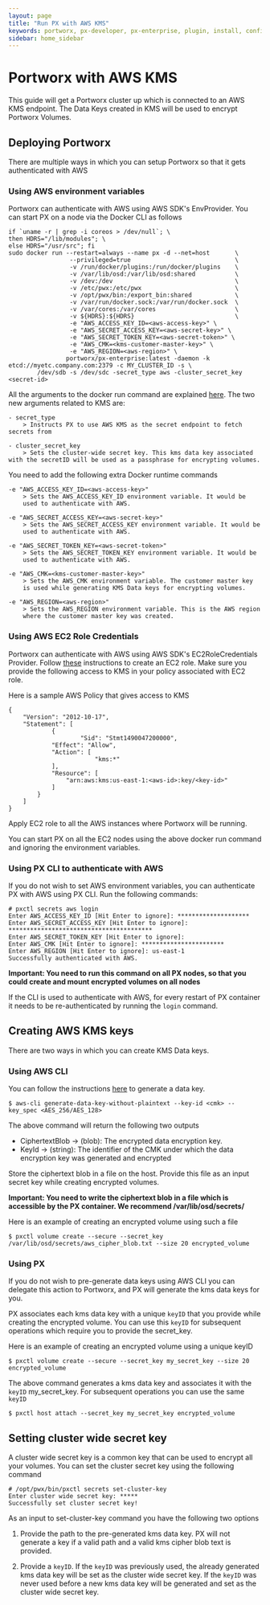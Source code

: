```yaml
---
layout: page
title: "Run PX with AWS KMS"
keywords: portworx, px-developer, px-enterprise, plugin, install, configure, container, storage, encryption
sidebar: home_sidebar
---
```


# Portworx with AWS KMS
This guide will get a Portworx cluster up which is connected to an AWS KMS endpoint. The Data Keys created in KMS will  be used to encrypt Portworx Volumes.

## Deploying Portworx

There are multiple ways in which you can setup Portworx so that it gets authenticated with AWS

### Using AWS environment variables
Portworx can authenticate with AWS using AWS SDK's EnvProvider.  You can start PX on a node via the Docker CLI as follows

```
if `uname -r | grep -i coreos > /dev/null`; \
then HDRS="/lib/modules"; \
else HDRS="/usr/src"; fi
sudo docker run --restart=always --name px -d --net=host       \
                 --privileged=true                             \
                 -v /run/docker/plugins:/run/docker/plugins    \
                 -v /var/lib/osd:/var/lib/osd:shared           \
                 -v /dev:/dev                                  \
                 -v /etc/pwx:/etc/pwx                          \
                 -v /opt/pwx/bin:/export_bin:shared            \
                 -v /var/run/docker.sock:/var/run/docker.sock  \
                 -v /var/cores:/var/cores                      \
                 -v ${HDRS}:${HDRS}                            \
                 -e "AWS_ACCESS_KEY_ID=<aws-access-key>" \
                 -e "AWS_SECRET_ACCESS_KEY=<aws-secret-key>" \
                 -e "AWS_SECRET_TOKEN_KEY=<aws-secret-token>" \
                 -e "AWS_CMK=<kms-customer-master-key>" \
                 -e "AWS_REGION=<aws-region>" \
                portworx/px-enterprise:latest -daemon -k etcd://myetc.company.com:2379 -c MY_CLUSTER_ID -s \
		/dev/sdb -s /dev/sdc -secret_type aws -cluster_secret_key <secret-id>
```
All the arguments to the docker run command are explained [here](/install/docker.html). The two new arguments related to KMS are:

```
- secret_type
    > Instructs PX to use AWS KMS as the secret endpoint to fetch secrets from

- cluster_secret_key
    > Sets the cluster-wide secret key. This kms data key associated with the secretID will be used as a passphrase for encrypting volumes.
```

You need to add the following extra Docker runtime commands

```
-e "AWS_ACCESS_KEY_ID=<aws-access-key>"
    > Sets the AWS_ACCESS_KEY_ID environment variable. It would be
    used to authenticate with AWS.

-e "AWS_SECRET_ACCESS_KEY=<aws-secret-key>"
    > Sets the AWS_SECRET_ACCESS_KEY environment variable. It would be
    used to authenticate with AWS.

-e "AWS_SECRET_TOKEN_KEY=<aws-secret-token>"
    > Sets the AWS_SECRET_TOKEN_KEY environment variable. It would be
    used to authenticate with AWS.

-e "AWS_CMK=<kms-customer-master-key>"
    > Sets the AWS_CMK environment variable. The customer master key
    is used while generating KMS Data keys for encrypting volumes.

-e "AWS_REGION=<aws-region>"
    > Sets the AWS_REGION environment variable. This is the AWS region
    where the customer master key was created.

```

### Using AWS EC2 Role Credentials
Portworx can authenticate with AWS using AWS SDK's EC2RoleCredentials Provider. Follow [these](http://docs.aws.amazon.com/AWSEC2/latest/UserGuide/iam-roles-for-amazon-ec2.html) instructions to create an EC2 role.
Make sure you provide the following access to KMS in your policy associated with EC2 role.

Here is a sample AWS Policy that gives access to KMS

```
{
    "Version": "2012-10-17",
    "Statement": [
            {
	                "Sid": "Stmt1490047200000",
            "Effect": "Allow",
            "Action": [
	                    "kms:*"
            ],
            "Resource": [
                "arn:aws:kms:us-east-1:<aws-id>:key/<key-id>"
            ]
        }
    ]
}
```

Apply EC2 role to all the AWS instances where Portworx will be running.

You can start PX on all the EC2 nodes using the above docker run command and ignoring the environment variables.

### Using PX CLI to authenticate with AWS

If you do not wish to set AWS environment variables, you can authenticate PX with AWS using PX CLI. Run the following commands:

```
# pxctl secrets aws login
Enter AWS_ACCESS_KEY_ID [Hit Enter to ignore]: ********************
Enter AWS_SECRET_ACCESS_KEY [Hit Enter to ignore]: ****************************************
Enter AWS_SECRET_TOKEN_KEY [Hit Enter to ignore]:
Enter AWS_CMK [Hit Enter to ignore]: ***********************
Enter AWS_REGION [Hit Enter to ignore]: us-east-1
Successfully authenticated with AWS.
```

__Important: You need to run this command on all PX nodes, so that you could create and mount encrypted volumes on all nodes__

If the CLI is used to authenticate with AWS, for every restart of PX container it needs to be re-authenticated by running the `login` command.

## Creating AWS KMS keys
There are two ways in which you can create KMS Data keys.

### Using AWS CLI
You can follow the instructions [here](http://docs.aws.amazon.com/cli/latest/reference/kms/generate-data-key.html) to generate a data key.

```
$ aws-cli generate-data-key-without-plaintext --key-id <cmk> --key_spec <AES_256/AES_128>
```

The above command will return the following two outputs
- CiphertextBlob -> (blob): The encrypted data encryption key.
- KeyId -> (string): The identifier of the CMK under which the data encryption key was generated and encrypted

Store the ciphertext blob in a file on the host. Provide this file as an input secret key while creating encrypted volumes.

__Important: You need to write the ciphertext blob in a file which is accessible by the PX container. We recommend /var/lib/osd/secrets/__

Here is an example of creating an encrypted volume using such a file
```
$ pxctl volume create --secure --secret_key /var/lib/osd/secrets/aws_cipher_blob.txt --size 20 encrypted_volume
```


### Using PX
If you do not wish to pre-generate data keys using AWS CLI you can delegate this action to Portworx, and PX will generate the kms data keys for you.

PX associates each kms data key with a unique ```keyID``` that you provide while creating the encrypted volume. You can use this ```keyID``` for subsequent operations which require you to provide the secret_key.

Here is an example of creating an encrypted volume using a unique keyID

```
$ pxctl volume create --secure --secret_key my_secret_key --size 20 encrypted_volume
```

The above command generates a kms data key and associates it with the ```keyID``` my_secret_key. For subsequent operations you can use the same ```keyID```

```
$ pxctl host attach --secret_key my_secret_key encrypted_volume
```

## Setting cluster wide secret key
A cluster wide secret key is a common key that can be used to encrypt all your volumes. You can set the cluster secret key using the following command

```
# /opt/pwx/bin/pxctl secrets set-cluster-key
Enter cluster wide secret key: *****
Successfully set cluster secret key!
```
As an input to set-cluster-key command you have the following two options
1. Provide the path to the pre-generated kms data key. PX will not
generate a key if a valid path and a valid kms cipher blob text is
provided.

2. Provide a ```keyID```. If the ```keyID``` was previously used, the
already generated kms data key will be set as the cluster wide secret
key. If the ```keyID``` was never used before a new kms data key will
be generated and set as the cluster wide secret key.
